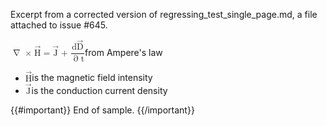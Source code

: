 Excerpt from a corrected version of regressing_test_single_page.md, a file attached to issue #645.

<!-- Sample of MathML syntax from http://webdemo.myscript.com/views/math.html#. LaTeX seems to be better to code with. -->

<math xmlns="http://www.w3.org/1998/Math/MathML"> <mstyle displaystyle="true"> <mo> &#x2207;<!--nabla--> </mo><mo> &#x00D7;<!--multiplication sign--> </mo> <mfenced> <mrow> <mover> <mrow> <mi> H </mi> </mrow> <mrow> <mo> &#x2192;<!--rightwards arrow--> </mo> </mrow> </mover> </mrow> </mfenced> <mo> = </mo> <mover> <mrow> <mi> J </mi> </mrow> <mrow> <mo> &#x2192;<!--rightwards arrow--> </mo> </mrow> </mover> <mo> + </mo> <mfrac> <mrow> <mi> d </mi> <mover> <mrow> <mi> D </mi> </mrow> <mrow> <mo> &#x2192;<!--rightwards arrow--> </mo> </mrow> </mover> </mrow> <mrow> <mo> &#x2202;<!--partial differential--> </mo> <mi> t </mi> </mrow> </mfrac> </mstyle></math>from Ampere&#39;s law

<ul>
<li><math xmlns="http://www.w3.org/1998/Math/MathML">
  <mstyle displaystyle="true">
    <mover>
      <mrow>
        <mi> H </mi>
      </mrow>
      <mrow>
        <mo> &#x2192;<!--rightwards arrow--> </mo>
      </mrow>
    </mover>
  </mstyle></math>is the magnetic field intensity</li>
<li><math xmlns="http://www.w3.org/1998/Math/MathML">
  <mstyle displaystyle="true">
    <mover>
      <mrow>
        <mi> J </mi>
      </mrow>
      <mrow>
        <mo> &#x2192;<!--rightwards arrow--> </mo>
      </mrow>
    </mover>
  </mstyle></math>is the conduction current density</li>
</ul>

{{#important}} End of sample. {{/important}}
